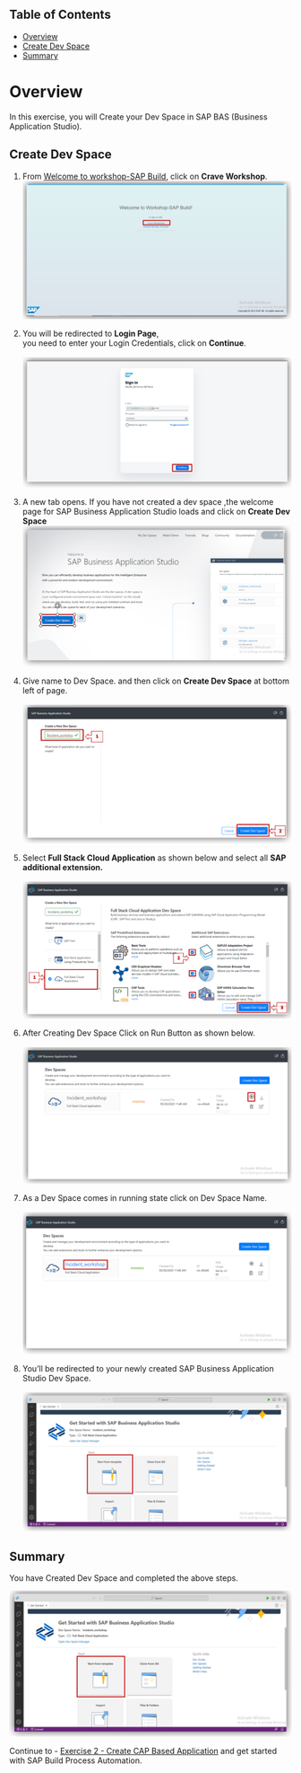 
## Table of Contents
  
- [Overview](#overview)
- [Create Dev Space](#devspace)
- [Summary](#Summary)


# Overview <a name="overview"></a>



In this exercise, you will Create  your Dev Space in SAP BAS (Business Application Studio).


## Create Dev Space <a name="devspace"></a>
1. From [Welcome to workshop-SAP Build](https://workshop-sap-build-9w562br3.eu10cf.applicationstudio.cloud.sap/index.html), click on <b>Crave Workshop</b>.<br>![Crave Workshop](images/01.png)


2. You will be redirected to <b>Login Page</b>, <br> you need to enter your Login Credentials, click on <b>Continue</b>.<br><br>![Login Page](images/02.png)<br>

3. A new tab opens. If you have not created a dev space ,the welcome page for SAP Business Application Studio loads and click on <b>Create Dev Space</b><br>![Login Page](images/03.png)<br>

4. Give name to Dev Space. and then click on <b>Create Dev Space</b> at bottom left of page.<br> <br>![Create Dev Space](images/04.png)<br>

5. Select <b>Full Stack Cloud Application</b> as shown below and  select all <b>SAP additional extension. </b> <br><br>![Create Dev Space](images/05.png)<br>

6. After Creating Dev Space Click on Run Button as shown below.  <br><br>![Create Dev Space](images/06.png)<br>

7. As a Dev Space comes in running state click on Dev Space Name.<br><br>![Create Dev Space](images/07.png)<br>

8. You’ll be redirected to your newly created SAP Business Application Studio Dev Space.<br><br>![Create Dev Space](images/08.png)<br>






## Summary <a name="summary"></a>

You have Created Dev Space and completed the above steps.

![Summary](images/08.png)

Continue to - [Exercise 2 - Create CAP Based Application](../2_Create%20CAP%20Based%20Application//Readme.md) and get started with SAP Build Process Automation.
